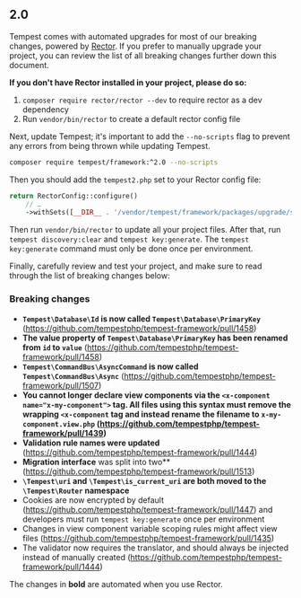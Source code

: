 ## 2.0

Tempest comes with automated upgrades for most of our breaking changes, powered by [Rector](https://getrector.com/). If you prefer to manually upgrade your project, you can review the list of all breaking changes further down this document.

**If you don't have Rector installed in your project, please do so:**

1. `composer require rector/rector --dev` to require rector as a dev dependency
2. Run `vendor/bin/rector` to create a default rector config file

Next, update Tempest; it's important to add the `--no-scripts` flag to prevent any errors from being thrown while updating Tempest.

```sh
composer require tempest/framework:^2.0 --no-scripts
```

Then you should add the `tempest2.php` set to your Rector config file:

```php
return RectorConfig::configure()
    // …
    ->withSets([__DIR__ . '/vendor/tempest/framework/packages/upgrade/src/tempest2.php']);
```

Then run `vendor/bin/rector` to update all your project files. After that, run `tempest discovery:clear` and `tempest key:generate`. The `tempest key:generate` command must only be done once per environment.

Finally, carefully review and test your project, and make sure to read through the list of breaking changes below:

### Breaking changes

- **`Tempest\Database\Id` is now called `Tempest\Database\PrimaryKey`** (https://github.com/tempestphp/tempest-framework/pull/1458)
- **The value property of `Tempest\Database\PrimaryKey` has been renamed from `id` to `value`** (https://github.com/tempestphp/tempest-framework/pull/1458)
- **`Tempest\CommandBus\AsyncCommand` is now called `Tempest\CommandBus\Async`** (https://github.com/tempestphp/tempest-framework/pull/1507)
- **You cannot longer declare view components via the `<x-component name="x-my-component">` tag. All files using this syntax must remove the wrapping `<x-component` tag and instead rename the filename to `x-my-component.view.php` (https://github.com/tempestphp/tempest-framework/pull/1439)**
- **Validation rule names were updated** (https://github.com/tempestphp/tempest-framework/pull/1444)
- **Migration interface** was split into two** (https://github.com/tempestphp/tempest-framework/pull/1513)
- **`\Tempest\uri` and `\Tempest\is_current_uri` are both moved to the `\Tempest\Router` namespace**
- Cookies are now encrypted by default (https://github.com/tempestphp/tempest-framework/pull/1447) and developers must run `tempest key:generate` once per environment
- Changes in view component variable scoping rules might affect view files (https://github.com/tempestphp/tempest-framework/pull/1435)
- The validator now requires the translator, and should always be injected instead of manually created (https://github.com/tempestphp/tempest-framework/pull/1444)

The changes in **bold** are automated when you use Rector.